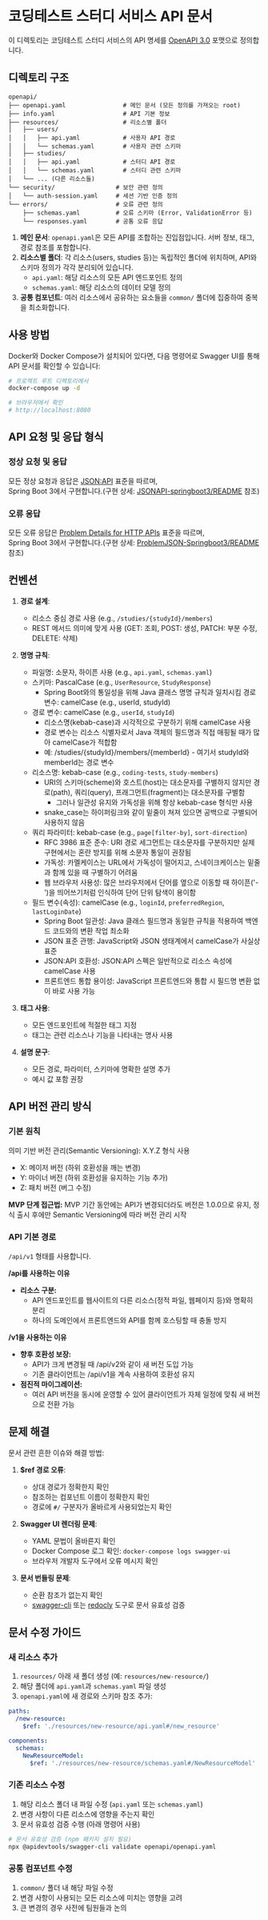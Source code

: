 # 코딩테스트 스터디 서비스 API 문서

이 디렉토리는 코딩테스트 스터디 서비스의 API 명세를 [OpenAPI 3.0](https://spec.openapis.org/oas/v3.0.3.html) 포맷으로 정의합니다.

## 디렉토리 구조

```
openapi/
├── openapi.yaml                # 메인 문서 (모든 정의를 가져오는 root)
├── info.yaml                   # API 기본 정보
├── resources/                  # 리소스별 폴더
│   ├── users/
│   │   ├── api.yaml            # 사용자 API 경로
│   │   └── schemas.yaml        # 사용자 관련 스키마
│   ├── studies/
│   │   ├── api.yaml            # 스터디 API 경로
│   │   └── schemas.yaml        # 스터디 관련 스키마
│   └── ... (다른 리소스들)
└── security/                 # 보안 관련 정의
│   └── auth-session.yaml     # 세션 기반 인증 정의
└── errors/                   # 오류 관련 정의
    ├── schemas.yaml          # 오류 스키마 (Error, ValidationError 등)
    └── responses.yaml        # 공통 오류 응답
```

1. **메인 문서**: `openapi.yaml`은 모든 API를 조합하는 진입점입니다. 서버 정보, 태그, 경로 참조를 포함합니다.
2. **리소스별 폴더**: 각 리소스(users, studies 등)는 독립적인 폴더에 위치하며, API와 스키마 정의가 각각 분리되어 있습니다.
    - `api.yaml`: 해당 리소스의 모든 API 엔드포인트 정의
    - `schemas.yaml`: 해당 리소스의 데이터 모델 정의
3. **공통 컴포넌트**: 여러 리소스에서 공유하는 요소들을 `common/` 폴더에 집중하여 중복을 최소화합니다.

## 사용 방법

Docker와 Docker Compose가 설치되어 있다면, 다음 명령어로 Swagger UI를 통해 API 문서를 확인할 수 있습니다:

```bash
# 프로젝트 루트 디렉토리에서
docker-compose up -d

# 브라우저에서 확인
# http://localhost:8080
```

## API 요청 및 응답 형식

### 정상 요청 및 응답

모든 정상 요청과 응답은 [JSON:API](https://jsonapi.org/) 표준을 따르며,   
Spring Boot 3에서 구현합니다.(구현 상세: [JSONAPI-springboot3/README](https://github.com/biddan606/JSONAPI-springboot3) 참조)

### 오류 응답

모든 오류 응답은 [Problem Details for HTTP APIs](https://datatracker.ietf.org/doc/html/rfc7807) 표준을 따르며,   
Spring Boot 3에서 구현합니다.(구현 상세: [ProblemJSON-Springboot3/README](https://github.com/biddan606/ProblemJSON-SpringBoot3) 참조)

## 컨벤션

1. **경로 설계**:
    - 리소스 중심 경로 사용 (e.g., `/studies/{studyId}/members`)
    - REST 메서드 의미에 맞게 사용 (GET: 조회, POST: 생성, PATCH: 부분 수정, DELETE: 삭제)

2. **명명 규칙**:
    - 파일명: 소문자, 하이픈 사용 (e.g., `api.yaml`, `schemas.yaml`)
    - 스키마: PascalCase (e.g., `UserResource`, `StudyResponse`)
        - Spring Boot와의 통일성을 위해 Java 클래스 명명 규칙과 일치시킴
          경로 변수: camelCase (e.g., userId, studyId)
    - 경로 변수: camelCase (e.g., `userId`, `studyId`)
      - 리소스명(kebab-case)과 시각적으로 구분하기 위해 camelCase 사용 
      - 경로 변수는 리소스 식별자로서 Java 객체의 필드명과 직접 매핑될 때가 많아 camelCase가 적합함 
      - 예: /studies/{studyId}/members/{memberId} - 여기서 studyId와 memberId는 경로 변수
    - 리소스명: kebab-case (e.g., `coding-tests`, `study-members`)
      - URI의 스키마(scheme)와 호스트(host)는 대소문자를 구별하지 않지만 경로(path), 쿼리(query), 프래그먼트(fragment)는 대소문자를 구별함 
          - 그러나 일관성 유지와 가독성을 위해 항상 kebab-case 형식만 사용
      - snake_case는 하이퍼링크와 같이 밑줄이 쳐져 있으면 공백으로 구별되어 사용하지 않음
    - 쿼리 파라미터: kebab-case (e.g., `page[filter-by]`, `sort-direction`)
        - RFC 3986 표준 준수: URI 경로 세그먼트는 대소문자를 구분하지만 실제 구현에서는 혼란 방지를 위해 소문자 통일이 권장됨
        - 가독성: 카멜케이스는 URL에서 가독성이 떨어지고, 스네이크케이스는 밑줄과 함께 있을 때 구별하기 어려움
        - 웹 브라우저 사용성: 많은 브라우저에서 단어를 옆으로 이동할 때 하이픈('-')을 띄어쓰기처럼 인식하여 단어 단위 탐색이 용이함
   - 필드 변수(속성): camelCase (e.g., `loginId`, `preferredRegion`, `lastLoginDate`)
      - Spring Boot 일관성: Java 클래스 필드명과 동일한 규칙을 적용하여 백엔드 코드와의 변환 작업 최소화
      - JSON 표준 관행: JavaScript와 JSON 생태계에서 camelCase가 사실상 표준
      - JSON:API 호환성: JSON:API 스펙은 일반적으로 리소스 속성에 camelCase 사용
      - 프론트엔드 통합 용이성: JavaScript 프론트엔드와 통합 시 필드명 변환 없이 바로 사용 가능

3. **태그 사용**:
    - 모든 엔드포인트에 적절한 태그 지정
    - 태그는 관련 리소스나 기능을 나타내는 명사 사용

4. **설명 문구**:
    - 모든 경로, 파라미터, 스키마에 명확한 설명 추가
    - 예시 값 포함 권장

## API 버전 관리 방식

### 기본 원칙

의미 기반 버전 관리(Semantic Versioning): X.Y.Z 형식 사용
- X: 메이저 버전 (하위 호환성을 깨는 변경)
- Y: 마이너 버전 (하위 호환성을 유지하는 기능 추가)
- Z: 패치 버전 (버그 수정)

**MVP 단계 접근법:** MVP 기간 동안에는 API가 변경되더라도 버전은 1.0.0으로 유지, 정식 출시 후에만 Semantic Versioning에 따라 버전 관리 시작

### API 기본 경로

`/api/v1` 형태를 사용합니다.

**/api를 사용하는 이유**
- **리소스 구분:**
  - API 엔드포인트를 웹사이트의 다른 리소스(정적 파일, 웹페이지 등)와 명확히 분리
  - 하나의 도메인에서 프론트엔드와 API를 함께 호스팅할 때 충돌 방지

**/v1을 사용하는 이유**
- **향후 호환성 보장:**
  - API가 크게 변경될 때 /api/v2와 같이 새 버전 도입 가능
  - 기존 클라이언트는 /api/v1을 계속 사용하여 호환성 유지
- **점진적 마이그레이션:**
  - 여러 API 버전을 동시에 운영할 수 있어 클라이언트가 자체 일정에 맞춰 새 버전으로 전환 가능

## 문제 해결

문서 관련 흔한 이슈와 해결 방법:

1. **$ref 경로 오류**:
    - 상대 경로가 정확한지 확인
    - 참조하는 컴포넌트 이름이 정확한지 확인
    - 경로에 `#/` 구분자가 올바르게 사용되었는지 확인

2. **Swagger UI 렌더링 문제**:
    - YAML 문법이 올바른지 확인
    - Docker Compose 로그 확인: `docker-compose logs swagger-ui`
    - 브라우저 개발자 도구에서 오류 메시지 확인

3. **문서 번들링 문제**:
    - 순환 참조가 없는지 확인
    - [swagger-cli](https://github.com/APIDevTools/swagger-cli) 또는 [redocly](https://redocly.com/docs/cli/) 도구로 문서 유효성 검증


## 문서 수정 가이드

### 새 리소스 추가

1. `resources/` 아래 새 폴더 생성 (예: `resources/new-resource/`)
2. 해당 폴더에 `api.yaml`과 `schemas.yaml` 파일 생성
3. `openapi.yaml`에 새 경로와 스키마 참조 추가:

```yaml
paths:
  /new-resource:
    $ref: './resources/new-resource/api.yaml#/new_resource'

components:
  schemas:
    NewResourceModel:
      $ref: './resources/new-resource/schemas.yaml#/NewResourceModel'
```

### 기존 리소스 수정

1. 해당 리소스 폴더 내 파일 수정 (`api.yaml` 또는 `schemas.yaml`)
2. 변경 사항이 다른 리소스에 영향을 주는지 확인
3. 문서 유효성 검증 수행 (아래 명령어 사용)

```bash
# 문서 유효성 검증 (npm 패키지 설치 필요)
npx @apidevtools/swagger-cli validate openapi/openapi.yaml
```

### 공통 컴포넌트 수정

1. `common/` 폴더 내 해당 파일 수정
2. 변경 사항이 사용되는 모든 리소스에 미치는 영향을 고려
3. 큰 변경의 경우 사전에 팀원들과 논의
